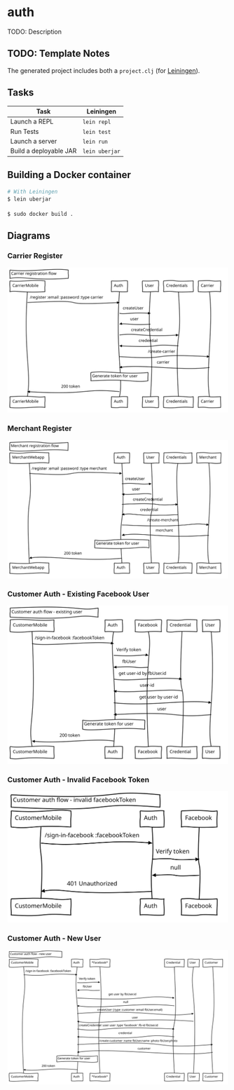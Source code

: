 # auth

TODO: Description

## TODO: Template Notes

The generated project includes both a
`project.clj` (for [Leiningen](http://leiningen.org/)).

## Tasks

| Task                   |   Leiningen    |
|------------------------|----------------|
| Launch a REPL          | `lein repl`    |
| Run Tests              | `lein test`    |
| Launch a server        | `lein run`     |
| Build a deployable JAR | `lein uberjar` |

## Building a Docker container

```sh
# With Leiningen
$ lein uberjar

$ sudo docker build .
```

## Diagrams

### Carrier Register
![Alt text](https://raw.githubusercontent.com/labsoft-2018/auth/master/diagrams/carrier.register.svg?sanitize=true)

### Merchant Register
![Alt text](https://raw.githubusercontent.com/labsoft-2018/auth/master/diagrams/merchant.register.svg?sanitize=true)

### Customer Auth - Existing Facebook User
![Alt text](https://raw.githubusercontent.com/labsoft-2018/auth/master/diagrams/customer.auth.existing.svg?sanitize=true)

### Customer Auth - Invalid Facebook Token
![Alt text](https://raw.githubusercontent.com/labsoft-2018/auth/master/diagrams/customer.auth.fail.svg?sanitize=true)

### Customer Auth - New User
![Alt text](https://raw.githubusercontent.com/labsoft-2018/auth/master/diagrams/customer.auth.new.svg?sanitize=true)
